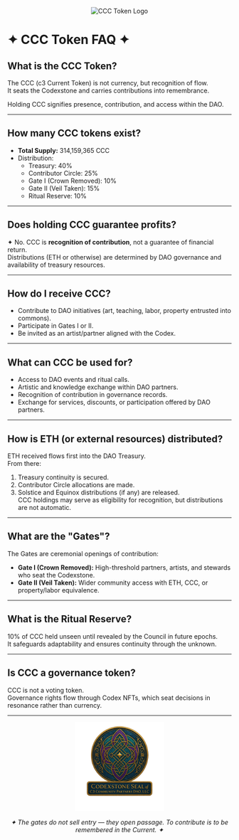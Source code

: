 <p align="center">
  <img src="https://raw.githubusercontent.com/c3codex/assets/main/CCC-token.PNG" alt="CCC Token Logo" width="200">
</p>

# ✦ CCC Token FAQ ✦

## What is the CCC Token?
The CCC (c3 Current Token) is not currency, but recognition of flow.  
It seats the Codexstone and carries contributions into remembrance.  

Holding CCC signifies presence, contribution, and access within the DAO.

---

## How many CCC tokens exist?
- **Total Supply:** 314,159,365 CCC  
- Distribution:  
  - Treasury: 40%  
  - Contributor Circle: 25%  
  - Gate I (Crown Removed): 10%  
  - Gate II (Veil Taken): 15%  
  - Ritual Reserve: 10%

---

## Does holding CCC guarantee profits?
✦ No. CCC is **recognition of contribution**, not a guarantee of financial return.  
Distributions (ETH or otherwise) are determined by DAO governance and availability of treasury resources.

---

## How do I receive CCC?
- Contribute to DAO initiatives (art, teaching, labor, property entrusted into commons).  
- Participate in Gates I or II.  
- Be invited as an artist/partner aligned with the Codex.  

---

## What can CCC be used for?
- Access to DAO events and ritual calls.  
- Artistic and knowledge exchange within DAO partners.  
- Recognition of contribution in governance records.  
- Exchange for services, discounts, or participation offered by DAO partners.  

---

## How is ETH (or external resources) distributed?
ETH received flows first into the DAO Treasury.  
From there:  
1. Treasury continuity is secured.  
2. Contributor Circle allocations are made.  
3. Solstice and Equinox distributions (if any) are released.  
CCC holdings may serve as eligibility for recognition, but distributions are not automatic.  

---

## What are the "Gates"?
The Gates are ceremonial openings of contribution:  
- **Gate I (Crown Removed):** High-threshold partners, artists, and stewards who seat the Codexstone.  
- **Gate II (Veil Taken):** Wider community access with ETH, CCC, or property/labor equivalence.  

---

## What is the Ritual Reserve?
10% of CCC held unseen until revealed by the Council in future epochs.  
It safeguards adaptability and ensures continuity through the unknown.

---

## Is CCC a governance token?
CCC is not a voting token.  
Governance rights flow through Codex NFTs, which seat decisions in resonance rather than currency.  

---

<p align="center">
  <img src="https://raw.githubusercontent.com/c3codex/assets/main/Codexstone_Seal.PNG" width="200" />
</p>

<p align="center"><em>✦ The gates do not sell entry — they open passage.  
To contribute is to be remembered in the Current. ✦</em></p>
